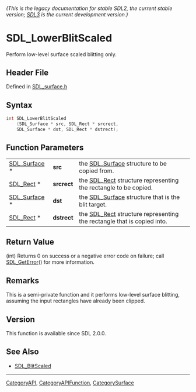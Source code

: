 ###### (This is the legacy documentation for stable SDL2, the current stable version; [SDL3](https://wiki.libsdl.org/SDL3/) is the current development version.)
# SDL_LowerBlitScaled

Perform low-level surface scaled blitting only.

## Header File

Defined in [SDL_surface.h](https://github.com/libsdl-org/SDL/blob/SDL2/include/SDL_surface.h)

## Syntax

```c
int SDL_LowerBlitScaled
    (SDL_Surface * src, SDL_Rect * srcrect,
    SDL_Surface * dst, SDL_Rect * dstrect);
```

## Function Parameters

|                              |             |                                                                                    |
| ---------------------------- | ----------- | ---------------------------------------------------------------------------------- |
| [SDL_Surface](SDL_Surface) * | **src**     | the [SDL_Surface](SDL_Surface) structure to be copied from.                        |
| [SDL_Rect](SDL_Rect) *       | **srcrect** | the [SDL_Rect](SDL_Rect) structure representing the rectangle to be copied.        |
| [SDL_Surface](SDL_Surface) * | **dst**     | the [SDL_Surface](SDL_Surface) structure that is the blit target.                  |
| [SDL_Rect](SDL_Rect) *       | **dstrect** | the [SDL_Rect](SDL_Rect) structure representing the rectangle that is copied into. |

## Return Value

(int) Returns 0 on success or a negative error code on failure; call
[SDL_GetError](SDL_GetError)() for more information.

## Remarks

This is a semi-private function and it performs low-level surface blitting,
assuming the input rectangles have already been clipped.

## Version

This function is available since SDL 2.0.0.

## See Also

- [SDL_BlitScaled](SDL_BlitScaled)

----
[CategoryAPI](CategoryAPI), [CategoryAPIFunction](CategoryAPIFunction), [CategorySurface](CategorySurface)

